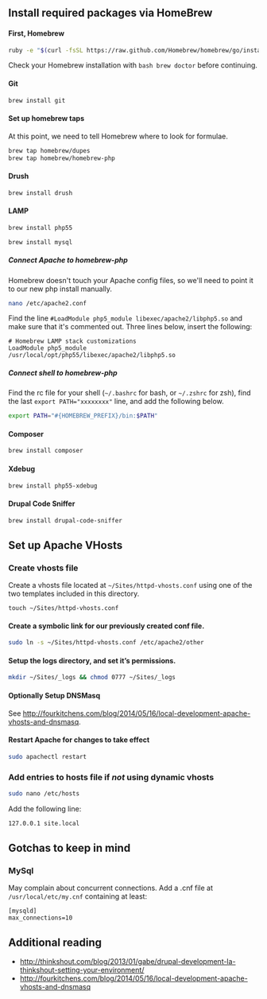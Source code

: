 
## Install required packages via HomeBrew

#### First, Homebrew
```bash
ruby -e "$(curl -fsSL https://raw.github.com/Homebrew/homebrew/go/install)"`
```

Check your Homebrew installation with ```bash brew doctor``` before continuing.

#### Git
```bash
brew install git
```

#### Set up homebrew taps

At this point, we need to tell Homebrew where to look for formulae.

```bash
brew tap homebrew/dupes
brew tap homebrew/homebrew-php
```

#### Drush
```bash
brew install drush
```
#### LAMP
```bash
brew install php55
```

```bash
brew install mysql
```

##### Connect Apache to homebrew-php

Homebrew doesn't touch your Apache config files, so we'll need to point it to our new php install manually.

```bash
nano /etc/apache2.conf
```

Find the line ```#LoadModule php5_module libexec/apache2/libphp5.so``` and make sure that it's commented out.  Three lines below, insert the following:

```
# Homebrew LAMP stack customizations
LoadModule php5_module    /usr/local/opt/php55/libexec/apache2/libphp5.so
```

##### Connect shell to homebrew-php

Find the rc file for your shell (```~/.bashrc``` for bash, or ```~/.zshrc``` for zsh), find the last `export PATH="xxxxxxxx"` line, and add the following below.

```bash
export PATH="#{HOMEBREW_PREFIX}/bin:$PATH"
```

#### Composer
```bash
brew install composer
```

#### Xdebug
```bash
brew install php55-xdebug
```

#### Drupal Code Sniffer
```bash
brew install drupal-code-sniffer
```

## Set up Apache VHosts

### Create vhosts file

Create a vhosts file located at `~/Sites/httpd-vhosts.conf` using one of the two templates included in this directory.
```
touch ~/Sites/httpd-vhosts.conf
```

#### Create a symbolic link for our previously created conf file.

```bash
sudo ln -s ~/Sites/httpd-vhosts.conf /etc/apache2/other
```

#### Setup the logs directory, and set it’s permissions.

```bash
mkdir ~/Sites/_logs && chmod 0777 ~/Sites/_logs
```

#### Optionally Setup DNSMasq
See http://fourkitchens.com/blog/2014/05/16/local-development-apache-vhosts-and-dnsmasq.

#### Restart Apache for changes to take effect

```bash
sudo apachectl restart
```

### Add entries to hosts file if _not_ using dynamic vhosts

```bash
sudo nano /etc/hosts
```
Add the following line:

```bash
127.0.0.1 site.local
```

## Gotchas to keep in mind

### MySql
May complain about concurrent connections. Add a .cnf file at `/usr/local/etc/my.cnf` containing at least:

```
[mysqld]
max_connections=10
```

## Additional reading
* http://thinkshout.com/blog/2013/01/gabe/drupal-development-la-thinkshout-setting-your-environment/
* http://fourkitchens.com/blog/2014/05/16/local-development-apache-vhosts-and-dnsmasq
